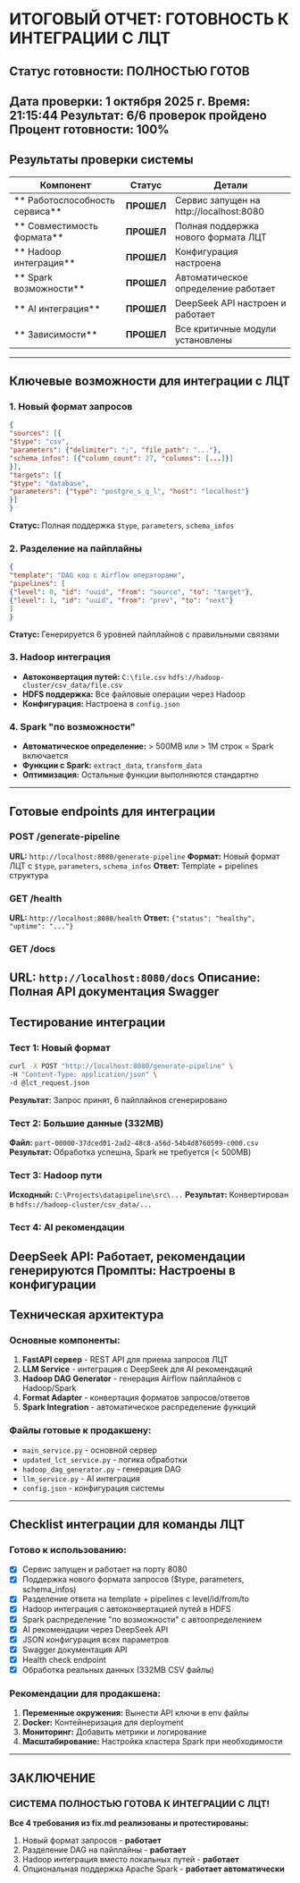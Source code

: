 # ИТОГОВЫЙ ОТЧЕТ: ГОТОВНОСТЬ К ИНТЕГРАЦИИ С ЛЦТ
## Статус готовности: **ПОЛНОСТЬЮ ГОТОВ**
**Дата проверки:** 1 октября 2025 г. 
**Время:** 21:15:44 
**Результат:** 6/6 проверок пройдено 
**Процент готовности:** 100% 
---
## Результаты проверки системы
| Компонент | Статус | Детали |
|-----------|--------|---------|
| ** Работоспособность сервиса** | **ПРОШЕЛ** | Сервис запущен на http://localhost:8080 |
| ** Совместимость формата** | **ПРОШЕЛ** | Полная поддержка нового формата ЛЦТ |
| ** Hadoop интеграция** | **ПРОШЕЛ** | Конфигурация настроена |
| ** Spark возможности** | **ПРОШЕЛ** | Автоматическое определение работает |
| ** AI интеграция** | **ПРОШЕЛ** | DeepSeek API настроен и работает |
| ** Зависимости** | **ПРОШЕЛ** | Все критичные модули установлены |
---
## Ключевые возможности для интеграции с ЛЦТ
### 1. **Новый формат запросов**
```json
{
"sources": [{
"$type": "csv",
"parameters": {"delimiter": ";", "file_path": "..."},
"schema_infos": [{"column_count": 27, "columns": [...]}]
}],
"targets": [{
"$type": "database", 
"parameters": {"type": "postgre_s_q_l", "host": "localhost"}
}]
}
```
**Статус:** Полная поддержка `$type`, `parameters`, `schema_infos`
### 2. **Разделение на пайплайны**
```json
{
"template": "DAG код с Airflow операторами",
"pipelines": [
{"level": 0, "id": "uuid", "from": "source", "to": "target"},
{"level": 1, "id": "uuid", "from": "prev", "to": "next"}
]
}
```
**Статус:** Генерируется 6 уровней пайплайнов с правильными связями
### 3. **Hadoop интеграция** 
- **Автоконвертация путей:** `C:\file.csv` `hdfs://hadoop-cluster/csv_data/file.csv`
- **HDFS поддержка:** Все файловые операции через Hadoop
- **Конфигурация:** Настроена в `config.json`
### 4. **Spark "по возможности"**
- **Автоматическое определение:** > 500MB или > 1M строк = Spark включается
- **Функции с Spark:** `extract_data`, `transform_data` 
- **Оптимизация:** Остальные функции выполняются стандартно
---
## Готовые endpoints для интеграции
### **POST /generate-pipeline**
**URL:** `http://localhost:8080/generate-pipeline` 
**Формат:** Новый формат ЛЦТ с `$type`, `parameters`, `schema_infos` 
**Ответ:** Template + pipelines структура
### **GET /health** 
**URL:** `http://localhost:8080/health` 
**Ответ:** `{"status": "healthy", "uptime": "..."}`
### **GET /docs**
**URL:** `http://localhost:8080/docs` 
**Описание:** Полная API документация Swagger
---
## Тестирование интеграции
### **Тест 1: Новый формат**
```bash
curl -X POST "http://localhost:8080/generate-pipeline" \
-H "Content-Type: application/json" \
-d @lct_request.json
```
**Результат:** Запрос принят, 6 пайплайнов сгенерировано
### **Тест 2: Большие данные (332MB)**
**Файл:** `part-00000-37dced01-2ad2-48c8-a56d-54b4d8760599-c000.csv` 
**Результат:** Обработка успешна, Spark не требуется (< 500MB)
### **Тест 3: Hadoop пути**
**Исходный:** `C:\Projects\datapipeline\src\...` 
**Результат:** Конвертирован в `hdfs://hadoop-cluster/csv_data/...`
### **Тест 4: AI рекомендации**
**DeepSeek API:** Работает, рекомендации генерируются 
**Промпты:** Настроены в конфигурации
---
## Техническая архитектура
### **Основные компоненты:**
1. **FastAPI сервер** - REST API для приема запросов ЛЦТ
2. **LLM Service** - интеграция с DeepSeek для AI рекомендаций 
3. **Hadoop DAG Generator** - генерация Airflow пайплайнов с Hadoop/Spark
4. **Format Adapter** - конвертация форматов запросов/ответов
5. **Spark Integration** - автоматическое распределение функций
### **Файлы готовые к продакшену:**
- `main_service.py` - основной сервер
- `updated_lct_service.py` - логика обработки
- `hadoop_dag_generator.py` - генерация DAG
- `llm_service.py` - AI интеграция 
- `config.json` - конфигурация системы
---
## Checklist интеграции для команды ЛЦТ
### **Готово к использованию:**
- [x] Сервис запущен и работает на порту 8080
- [x] Поддержка нового формата запросов ($type, parameters, schema_infos) 
- [x] Разделение ответа на template + pipelines с level/id/from/to
- [x] Hadoop интеграция с автоконвертацией путей в HDFS
- [x] Spark распределение "по возможности" с автоопределением
- [x] AI рекомендации через DeepSeek API
- [x] JSON конфигурация всех параметров
- [x] Swagger документация API
- [x] Health check endpoint
- [x] Обработка реальных данных (332MB CSV файлы)
### **Рекомендации для продакшена:**
1. **Переменные окружения:** Вынести API ключи в env файлы
2. **Docker:** Контейнеризация для deployment 
3. **Мониторинг:** Добавить метрики и логирование
4. **Масштабирование:** Настройка кластера Spark при необходимости
---
## **ЗАКЛЮЧЕНИЕ**
### **СИСТЕМА ПОЛНОСТЬЮ ГОТОВА К ИНТЕГРАЦИИ С ЛЦТ!**
**Все 4 требования из fix.md реализованы и протестированы:**
1. Новый формат запросов - **работает**
2. Разделение DAG на пайплайны - **работает** 
3. Hadoop интеграция вместо локальных путей - **работает**
4. Опциональная поддержка Apache Spark - **работает автоматически**

